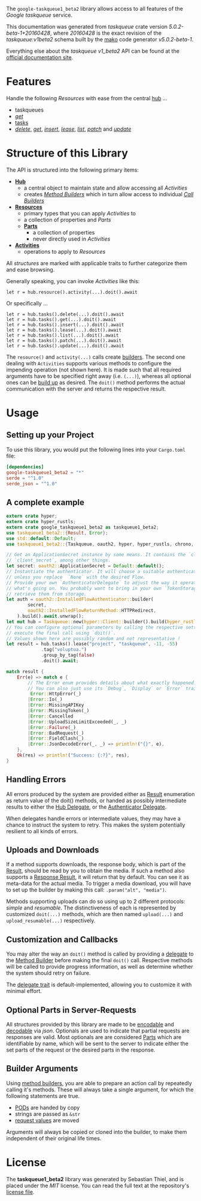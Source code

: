 <!---
DO NOT EDIT !
This file was generated automatically from 'src/generator/templates/api/README.md.mako'
DO NOT EDIT !
-->
The `google-taskqueue1_beta2` library allows access to all features of the *Google taskqueue* service.

This documentation was generated from *taskqueue* crate version *5.0.2-beta-1+20160428*, where *20160428* is the exact revision of the *taskqueue:v1beta2* schema built by the [mako](http://www.makotemplates.org/) code generator *v5.0.2-beta-1*.

Everything else about the *taskqueue* *v1_beta2* API can be found at the
[official documentation site](https://developers.google.com/appengine/docs/python/taskqueue/rest).
# Features

Handle the following *Resources* with ease from the central [hub](https://docs.rs/google-taskqueue1_beta2/5.0.2-beta-1+20160428/google_taskqueue1_beta2/Taskqueue) ... 

* taskqueues
 * [*get*](https://docs.rs/google-taskqueue1_beta2/5.0.2-beta-1+20160428/google_taskqueue1_beta2/api::TaskqueueGetCall)
* [tasks](https://docs.rs/google-taskqueue1_beta2/5.0.2-beta-1+20160428/google_taskqueue1_beta2/api::Task)
 * [*delete*](https://docs.rs/google-taskqueue1_beta2/5.0.2-beta-1+20160428/google_taskqueue1_beta2/api::TaskDeleteCall), [*get*](https://docs.rs/google-taskqueue1_beta2/5.0.2-beta-1+20160428/google_taskqueue1_beta2/api::TaskGetCall), [*insert*](https://docs.rs/google-taskqueue1_beta2/5.0.2-beta-1+20160428/google_taskqueue1_beta2/api::TaskInsertCall), [*lease*](https://docs.rs/google-taskqueue1_beta2/5.0.2-beta-1+20160428/google_taskqueue1_beta2/api::TaskLeaseCall), [*list*](https://docs.rs/google-taskqueue1_beta2/5.0.2-beta-1+20160428/google_taskqueue1_beta2/api::TaskListCall), [*patch*](https://docs.rs/google-taskqueue1_beta2/5.0.2-beta-1+20160428/google_taskqueue1_beta2/api::TaskPatchCall) and [*update*](https://docs.rs/google-taskqueue1_beta2/5.0.2-beta-1+20160428/google_taskqueue1_beta2/api::TaskUpdateCall)




# Structure of this Library

The API is structured into the following primary items:

* **[Hub](https://docs.rs/google-taskqueue1_beta2/5.0.2-beta-1+20160428/google_taskqueue1_beta2/Taskqueue)**
    * a central object to maintain state and allow accessing all *Activities*
    * creates [*Method Builders*](https://docs.rs/google-taskqueue1_beta2/5.0.2-beta-1+20160428/google_taskqueue1_beta2/client::MethodsBuilder) which in turn
      allow access to individual [*Call Builders*](https://docs.rs/google-taskqueue1_beta2/5.0.2-beta-1+20160428/google_taskqueue1_beta2/client::CallBuilder)
* **[Resources](https://docs.rs/google-taskqueue1_beta2/5.0.2-beta-1+20160428/google_taskqueue1_beta2/client::Resource)**
    * primary types that you can apply *Activities* to
    * a collection of properties and *Parts*
    * **[Parts](https://docs.rs/google-taskqueue1_beta2/5.0.2-beta-1+20160428/google_taskqueue1_beta2/client::Part)**
        * a collection of properties
        * never directly used in *Activities*
* **[Activities](https://docs.rs/google-taskqueue1_beta2/5.0.2-beta-1+20160428/google_taskqueue1_beta2/client::CallBuilder)**
    * operations to apply to *Resources*

All *structures* are marked with applicable traits to further categorize them and ease browsing.

Generally speaking, you can invoke *Activities* like this:

```Rust,ignore
let r = hub.resource().activity(...).doit().await
```

Or specifically ...

```ignore
let r = hub.tasks().delete(...).doit().await
let r = hub.tasks().get(...).doit().await
let r = hub.tasks().insert(...).doit().await
let r = hub.tasks().lease(...).doit().await
let r = hub.tasks().list(...).doit().await
let r = hub.tasks().patch(...).doit().await
let r = hub.tasks().update(...).doit().await
```

The `resource()` and `activity(...)` calls create [builders][builder-pattern]. The second one dealing with `Activities` 
supports various methods to configure the impending operation (not shown here). It is made such that all required arguments have to be 
specified right away (i.e. `(...)`), whereas all optional ones can be [build up][builder-pattern] as desired.
The `doit()` method performs the actual communication with the server and returns the respective result.

# Usage

## Setting up your Project

To use this library, you would put the following lines into your `Cargo.toml` file:

```toml
[dependencies]
google-taskqueue1_beta2 = "*"
serde = "^1.0"
serde_json = "^1.0"
```

## A complete example

```Rust
extern crate hyper;
extern crate hyper_rustls;
extern crate google_taskqueue1_beta2 as taskqueue1_beta2;
use taskqueue1_beta2::{Result, Error};
use std::default::Default;
use taskqueue1_beta2::{Taskqueue, oauth2, hyper, hyper_rustls, chrono, FieldMask};

// Get an ApplicationSecret instance by some means. It contains the `client_id` and 
// `client_secret`, among other things.
let secret: oauth2::ApplicationSecret = Default::default();
// Instantiate the authenticator. It will choose a suitable authentication flow for you, 
// unless you replace  `None` with the desired Flow.
// Provide your own `AuthenticatorDelegate` to adjust the way it operates and get feedback about 
// what's going on. You probably want to bring in your own `TokenStorage` to persist tokens and
// retrieve them from storage.
let auth = oauth2::InstalledFlowAuthenticator::builder(
        secret,
        oauth2::InstalledFlowReturnMethod::HTTPRedirect,
    ).build().await.unwrap();
let mut hub = Taskqueue::new(hyper::Client::builder().build(hyper_rustls::HttpsConnectorBuilder::new().with_native_roots().https_or_http().enable_http1().enable_http2().build()), auth);
// You can configure optional parameters by calling the respective setters at will, and
// execute the final call using `doit()`.
// Values shown here are possibly random and not representative !
let result = hub.tasks().lease("project", "taskqueue", -11, -55)
             .tag("voluptua.")
             .group_by_tag(false)
             .doit().await;

match result {
    Err(e) => match e {
        // The Error enum provides details about what exactly happened.
        // You can also just use its `Debug`, `Display` or `Error` traits
         Error::HttpError(_)
        |Error::Io(_)
        |Error::MissingAPIKey
        |Error::MissingToken(_)
        |Error::Cancelled
        |Error::UploadSizeLimitExceeded(_, _)
        |Error::Failure(_)
        |Error::BadRequest(_)
        |Error::FieldClash(_)
        |Error::JsonDecodeError(_, _) => println!("{}", e),
    },
    Ok(res) => println!("Success: {:?}", res),
}

```
## Handling Errors

All errors produced by the system are provided either as [Result](https://docs.rs/google-taskqueue1_beta2/5.0.2-beta-1+20160428/google_taskqueue1_beta2/client::Result) enumeration as return value of
the doit() methods, or handed as possibly intermediate results to either the 
[Hub Delegate](https://docs.rs/google-taskqueue1_beta2/5.0.2-beta-1+20160428/google_taskqueue1_beta2/client::Delegate), or the [Authenticator Delegate](https://docs.rs/yup-oauth2/*/yup_oauth2/trait.AuthenticatorDelegate.html).

When delegates handle errors or intermediate values, they may have a chance to instruct the system to retry. This 
makes the system potentially resilient to all kinds of errors.

## Uploads and Downloads
If a method supports downloads, the response body, which is part of the [Result](https://docs.rs/google-taskqueue1_beta2/5.0.2-beta-1+20160428/google_taskqueue1_beta2/client::Result), should be
read by you to obtain the media.
If such a method also supports a [Response Result](https://docs.rs/google-taskqueue1_beta2/5.0.2-beta-1+20160428/google_taskqueue1_beta2/client::ResponseResult), it will return that by default.
You can see it as meta-data for the actual media. To trigger a media download, you will have to set up the builder by making
this call: `.param("alt", "media")`.

Methods supporting uploads can do so using up to 2 different protocols: 
*simple* and *resumable*. The distinctiveness of each is represented by customized 
`doit(...)` methods, which are then named `upload(...)` and `upload_resumable(...)` respectively.

## Customization and Callbacks

You may alter the way an `doit()` method is called by providing a [delegate](https://docs.rs/google-taskqueue1_beta2/5.0.2-beta-1+20160428/google_taskqueue1_beta2/client::Delegate) to the 
[Method Builder](https://docs.rs/google-taskqueue1_beta2/5.0.2-beta-1+20160428/google_taskqueue1_beta2/client::CallBuilder) before making the final `doit()` call. 
Respective methods will be called to provide progress information, as well as determine whether the system should 
retry on failure.

The [delegate trait](https://docs.rs/google-taskqueue1_beta2/5.0.2-beta-1+20160428/google_taskqueue1_beta2/client::Delegate) is default-implemented, allowing you to customize it with minimal effort.

## Optional Parts in Server-Requests

All structures provided by this library are made to be [encodable](https://docs.rs/google-taskqueue1_beta2/5.0.2-beta-1+20160428/google_taskqueue1_beta2/client::RequestValue) and 
[decodable](https://docs.rs/google-taskqueue1_beta2/5.0.2-beta-1+20160428/google_taskqueue1_beta2/client::ResponseResult) via *json*. Optionals are used to indicate that partial requests are responses 
are valid.
Most optionals are are considered [Parts](https://docs.rs/google-taskqueue1_beta2/5.0.2-beta-1+20160428/google_taskqueue1_beta2/client::Part) which are identifiable by name, which will be sent to 
the server to indicate either the set parts of the request or the desired parts in the response.

## Builder Arguments

Using [method builders](https://docs.rs/google-taskqueue1_beta2/5.0.2-beta-1+20160428/google_taskqueue1_beta2/client::CallBuilder), you are able to prepare an action call by repeatedly calling it's methods.
These will always take a single argument, for which the following statements are true.

* [PODs][wiki-pod] are handed by copy
* strings are passed as `&str`
* [request values](https://docs.rs/google-taskqueue1_beta2/5.0.2-beta-1+20160428/google_taskqueue1_beta2/client::RequestValue) are moved

Arguments will always be copied or cloned into the builder, to make them independent of their original life times.

[wiki-pod]: http://en.wikipedia.org/wiki/Plain_old_data_structure
[builder-pattern]: http://en.wikipedia.org/wiki/Builder_pattern
[google-go-api]: https://github.com/google/google-api-go-client

# License
The **taskqueue1_beta2** library was generated by Sebastian Thiel, and is placed 
under the *MIT* license.
You can read the full text at the repository's [license file][repo-license].

[repo-license]: https://github.com/Byron/google-apis-rsblob/main/LICENSE.md

